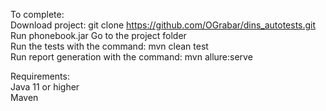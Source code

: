 
To complete:<br>
    Download project: git clone https://github.com/OGrabar/dins_autotests.git<br>
    Run phonebook.jar
    Go to the project folder<br>
    Run the tests with the command: mvn clean test <br>
    Run report generation with the command: mvn allure:serve<br>
    
Requirements:<br>
Java 11 or higher <br>
Maven
